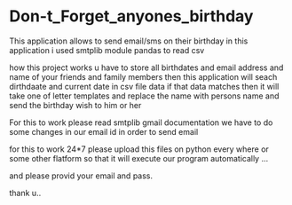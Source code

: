 # Don-t_Forget_anyones_birthday
This application allows to send email/sms on their birthday 
in this application i used smtplib module 
pandas to read csv

how this project works
u have to store all birthdates and email address and name of your friends and family members 
then this application will seach dirthdaate and current date in csv file data if that data matches then it will take 
one of letter templates and replace the name with persons name and send the birthday wish to him or her


For this to work please read smtplib gmail documentation
we have to do some changes in our email id in order to send email 

for this to work 24*7 please upload this files on python every where or some other flatform so that it will execute our program automatically ...

and please provid your email and pass.

thank u..
